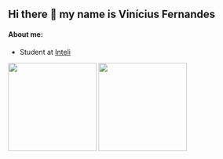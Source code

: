 ## Hi there 👋 my name is Vinícius Fernandes

#### About me:
- Student at [Inteli](https://www.inteli.edu.br/)

<div>
  <img height="180em" src="https://github-readme-stats.vercel.app/api?username=Vfernandes1&show_icons=true&bg_color=00000000"/>
  <img height="180em" src="https://github-readme-stats.vercel.app/api/top-langs/?username=Vfernandes1&progress=true" />
</div>

<!--
**Vfernandes1/Vfernandes1** is a ✨ _special_ ✨ repository because its `README.md` (this file) appears on your GitHub profile.

Here are some ideas to get you started:

- 🔭 I’m currently working on ...
- 🌱 I’m currently learning ...
- 👯 I’m looking to collaborate on ...
- 🤔 I’m looking for help with ...
- 💬 Ask me about ...
- 📫 How to reach me: ...
- 😄 Pronouns: ...
- ⚡ Fun fact: ...
-->

